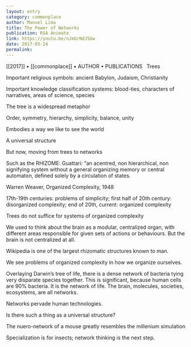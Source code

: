 ```yaml
---
layout: entry
category: commonplace
author: Manuel Lima
title: The Power of Networks
publication: RSA Animate
link: https://youtu.be/nJmGrNdJ5Gw
date: 2017-05-24
permalink: 
---
```


[[2017]] • [[commonplace]] • AUTHOR • PUBLICATIONS 
 
Trees

Important religious symbols: ancient Babylon, Judaism, Christianity

Important knowledge classification systems: blood-ties, characters of narratives, areas of science, species

The tree is a widespread metaphor

Order, symmetry, hierarchy, simplicity, balance, unity

Embodies a way we like to see the world

A universal structure


But now, moving from trees to networks

Such as the RHIZOME: Guattari: “an acentred, non hierarchical, non signifying system without a general organizing memory or central automaton, defined solely by a circulation of states.


Warren Weaver, Organized Complexity, 1948

17th-19th centuries: problems of simplicity; first half of 20th century: disorganized complexity; end of 20th, current: organized complexity


Trees do not suffice for systems of organized complexity



We used to think about the brain as a modular, centralized organ, with different areas responsible for given sets of actions or behaviours. But the brain is not centralized at all. 


Wikipedia is one of the largest rhizomatic structures known to man.


We see problems of organized complexity in how we organize ourselves.


Overlaying Darwin’s tree of life, there is a dense network of bacteria tying very disparate species together. This is significant, because human cells are 90% bacteria. It is the network of life. The brain, molecules, societies, ecosystems, are all networks.

Networks pervade human technologies.


Is there such a thing as a universal structure?


The nuero-network of a mouse greatly resembles the millenium simulation



Specialization is for insects; network thinking is the next step.
